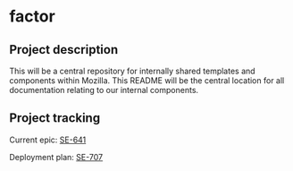 # factor

## Project description

This will be a central repository for internally shared templates and components within Mozilla. This README will be the central location for all documentation relating to our internal components.

## Project tracking

Current epic: [SE-641](https://jira.mozilla.com/browse/SE-641)

Deployment plan: [SE-707](https://jira.mozilla.com/browse/SE-707)
